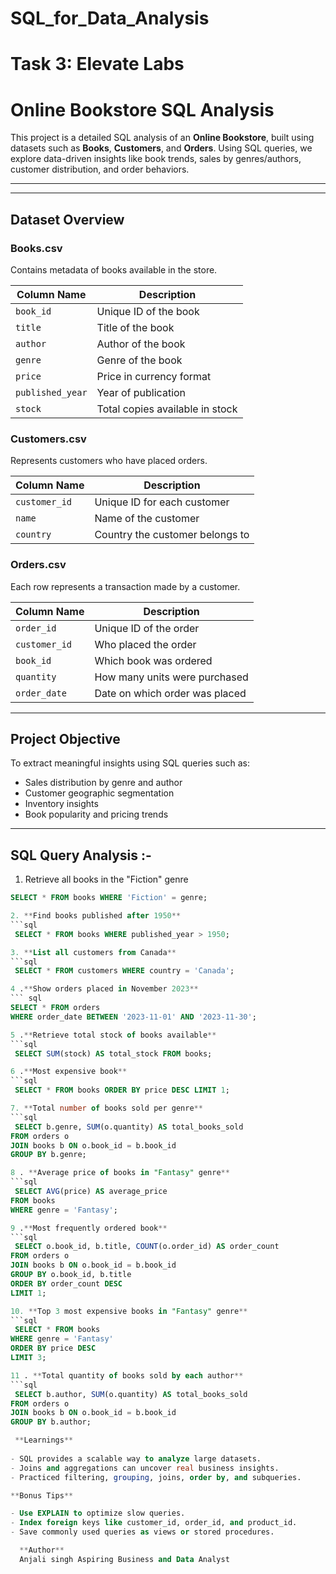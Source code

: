 # SQL_for_Data_Analysis

# Task 3: Elevate Labs

#  Online Bookstore SQL Analysis

This project is a detailed SQL analysis of an **Online Bookstore**, built using datasets such as **Books**, **Customers**, and **Orders**. Using SQL queries, we explore data-driven insights like book trends, sales by genres/authors, customer distribution, and order behaviors.

---

---

##  Dataset Overview

### Books.csv
Contains metadata of books available in the store.

| Column Name      | Description                      |
|------------------|----------------------------------|
| `book_id`        | Unique ID of the book            |
| `title`          | Title of the book                |
| `author`         | Author of the book               |
| `genre`          | Genre of the book                |
| `price`          | Price in currency format         |
| `published_year` | Year of publication              |
| `stock`          | Total copies available in stock  |

### Customers.csv
Represents customers who have placed orders.

| Column Name  | Description                   |
|--------------|-------------------------------|
| `customer_id`| Unique ID for each customer   |
| `name`       | Name of the customer          |
| `country`    | Country the customer belongs to|

### Orders.csv
Each row represents a transaction made by a customer.

| Column Name  | Description                           |
|--------------|---------------------------------------|
| `order_id`   | Unique ID of the order                |
| `customer_id`| Who placed the order                  |
| `book_id`    | Which book was ordered                |
| `quantity`   | How many units were purchased         |
| `order_date` | Date on which order was placed        |

---

## Project Objective

To extract meaningful insights using SQL queries such as:
- Sales distribution by genre and author
- Customer geographic segmentation
- Inventory insights
- Book popularity and pricing trends

---

## SQL Query Analysis :-

1. Retrieve all books in the "Fiction" genre
``` sql
SELECT * FROM books WHERE 'Fiction' = genre;

2. **Find books published after 1950**
```sql
 SELECT * FROM books WHERE published_year > 1950;

3. **List all customers from Canada**
```sql
 SELECT * FROM customers WHERE country = 'Canada';

4 .**Show orders placed in November 2023**
``` sql
SELECT * FROM orders 
WHERE order_date BETWEEN '2023-11-01' AND '2023-11-30';

5 .**Retrieve total stock of books available**
```sql
 SELECT SUM(stock) AS total_stock FROM books;

6 .**Most expensive book**
```sql
 SELECT * FROM books ORDER BY price DESC LIMIT 1;

7. **Total number of books sold per genre**
```sql
 SELECT b.genre, SUM(o.quantity) AS total_books_sold 
FROM orders o 
JOIN books b ON o.book_id = b.book_id 
GROUP BY b.genre;

8 . **Average price of books in "Fantasy" genre**
```sql
 SELECT AVG(price) AS average_price 
FROM books 
WHERE genre = 'Fantasy';

9 .**Most frequently ordered book**
```sql
 SELECT o.book_id, b.title, COUNT(o.order_id) AS order_count 
FROM orders o 
JOIN books b ON o.book_id = b.book_id 
GROUP BY o.book_id, b.title 
ORDER BY order_count DESC 
LIMIT 1;

10. **Top 3 most expensive books in "Fantasy" genre**
```sql
 SELECT * FROM books 
WHERE genre = 'Fantasy' 
ORDER BY price DESC 
LIMIT 3;

11 . **Total quantity of books sold by each author**
```sql
 SELECT b.author, SUM(o.quantity) AS total_books_sold 
FROM orders o 
JOIN books b ON o.book_id = b.book_id 
GROUP BY b.author;

 **Learnings**
 
- SQL provides a scalable way to analyze large datasets.
- Joins and aggregations can uncover real business insights.
- Practiced filtering, grouping, joins, order by, and subqueries.

**Bonus Tips**

- Use EXPLAIN to optimize slow queries.
- Index foreign keys like customer_id, order_id, and product_id.
- Save commonly used queries as views or stored procedures.

  **Author**
  Anjali singh Aspiring Business and Data Analyst






